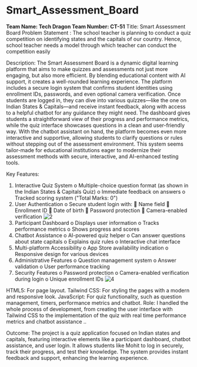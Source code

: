 # Smart_Assessment_Board
**Team Name: Tech Dragon
Team Number: CT-51**
Title: Smart Assessment Board
Problem Statement : The school teacher is planning to conduct a quiz 
competition on identifying states and the capitals of our country. Hence, 
school teacher needs a model through which teacher can conduct the 
competition easily

Description: 
The Smart Assessment Board is a dynamic digital learning platform that aims to make quizzes and assessments not just more engaging, but also more efficient. By blending educational content with AI support, it creates a well-rounded learning experience. The platform includes a secure login system that confirms student identities using enrollment IDs, passwords, and even optional camera verification. Once students are logged in, they can dive into various quizzes—like the one on Indian States & Capitals—and receive instant feedback, along with access to a helpful chatbot for any guidance they might need. The dashboard gives students a straightforward view of their progress and performance metrics, while the quiz interface showcases questions in a clean and user-friendly way. With the chatbot assistant on hand, the platform becomes even more interactive and supportive, allowing students to clarify questions or rules without stepping out of the assessment environment. This system seems tailor-made for educational institutions eager to modernize their assessment methods with secure, interactive, and AI-enhanced testing tools.

Key Features:
1.	Interactive Quiz System
      o	Multiple-choice question format (as shown in the Indian States & Capitals Quiz)
      o	Immediate feedback on answers
      o	Tracked scoring system ("Total Marks: 0")
2.	User Authentication
      o	Secure student login with:
        	Name field
        	Enrollment ID
        	Date of birth
        	Password protection
        	Camera-enabled verification
![2](https://github.com/user-attachments/assets/6cae0c9f-dd5c-4ca2-b536-d8d1220df878)
4.	Participant Dashboard
      o	Displays user information
      o	Tracks performance metrics
      o	Shows progress and scores
5.	Chatbot Assistance
      o	AI-powered quiz helper
      o	Can answer questions about state capitals
      o	Explains quiz rules
      o	Interactive chat interface
6.	Multi-platform Accessibility
      o	App Store availability indication
      o	Responsive design for various devices
7.	Administrative Features
      o	Question management system
      o	Answer validation
      o	User performance tracking
8.	Security Features
      o	Password protection
      o	Camera-enabled verification during login
      o	Unique enrollment IDs
![4](https://github.com/user-attachments/assets/273fd7a4-b979-482b-911b-f77fc38316dc)

HTML5: For page layout. Tailwind CSS: For styling the pages with a modern and responsive look. JavaScript: For quiz functionality, such as  question management, timers, performance metrics and chatbot. Role: I handled the whole process of development, from creating the user interface with Tailwind CSS to the implementation of the quiz with real time performance metrics and chatbot assistance ..

Outcome: The project is a quiz application focused on Indian states and capitals, featuring interactive elements like a participant dashboard, chatbot assistance, and user login. It allows students like Mohit to log in securely, track their progress, and test their knowledge. The system provides instant feedback and support, enhancing the learning experience.
